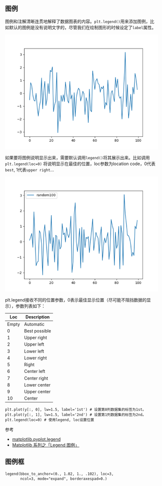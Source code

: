 ## 图例

图例和注解清晰连贯地解释了数据图表的内容。`plt.legend()`用来添加图例，比如默认的图例是没有说明文字的，尽管我们在绘制图形的时候设定了`label`属性。

![](use_legend_ex_random100_no_legend.png)

如果要将图例说明显示出来，需要默认调用`legend()`将其展示出来。比如调用`plt.legend(loc=0)`
将说明显示在最佳的位置，loc参数为location code，0代表`best`, 1代表`upper right`...

![](use_legend_ex_random100_best_legend.png)


plt.legend接收不同的位置参数，0表示最佳显示位置（尽可能不阻挡数据的显示），参数列表如下：

|Loc|Description|
|-|-|
|Empty|Automatic|
|0|Best possible|
|1|Upper right|
|2|Upper left|
|3|Lower left|
|4|Lower right|
|5|Right|
|6|Center left|
|7|Center right|
|8|Lower center|
|9|Upper center|
|10|Center|

```
plt.plot(y[:, 0], lw=1.5, label='1st') # 设置第0列数据集的标签为1st。
plt.plot(y[:, 1], lw=1.5, label='2nd') # 设置第1列数据集的标签为2nd。
plt.legend(loc=0) # 使用legend, loc设置位置
```

参考

- [matplotlib.pyplot.legend](https://matplotlib.org/3.1.0/api/_as_gen/matplotlib.pyplot.legend.html )
- [Matplotlib 系列之「Legend 图例」](https://zhuanlan.zhihu.com/p/41781440)

## 图例框

```
legend(bbox_to_anchor=(0., 1.02, 1., .102), loc=3,
       ncol=3, mode="expand", borderaxespad=0.)
```
